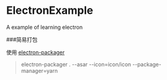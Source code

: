 # ElectronExample

A example of learning electron


###简易打包

使用 [electron-packager](https://github.com/electron-userland/electron-packager)

> electron-packager . --asar --icon=icon/icon --package-manager=yarn

